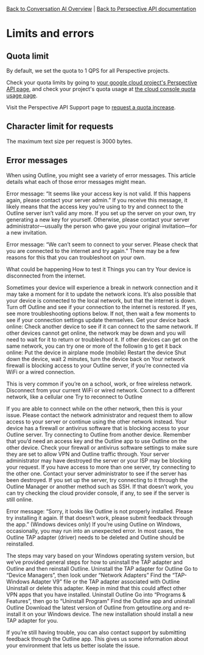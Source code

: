 [Back to Conversation AI Overview](https://conversationai.github.io/) | [Back to Perspective API documentation](https://github.com/conversationai/perspectiveapi/blob/master/README.md)

# Limits and errors

## Quota limit

By default, we set the quota to 1 QPS for all Perspective projects.

Check your quota limits by going to [your google cloud project's Perspective API page](https://console.cloud.google.com/apis/api/commentanalyzer.googleapis.com/quotas), and check your project's quota usage at
[the cloud console quota usage page](https://console.cloud.google.com/iam-admin/quotas).

Visit the Perspective API Support page to [request a quota increase](https://support.perspectiveapi.com/s/request-quota-increase).

## Character limit for requests

The maximum text size per request is 3000 bytes.


## Error messages
When using Outline, you might see a variety of error messages. This article details what each of those error messages might mean. 
 
Error message: “It seems like your access key is not valid. If this happens again, please contact your server admin.”
If you receive this message, it likely means that the access key you’re using to try and connect to the Outline server isn’t valid any more. If you set up the server on your own, try generating a new key for yourself. Otherwise, please contact your server administrator—usually the person who gave you your original invitation—for a new invitation.
 
Error message: “We can’t seem to connect to your server. Please check that you are connected to the internet and try again.”
There may be a few reasons for this that you can troubleshoot on your own.
 
What could be happening
How to test it
Things you can try
Your device is disconnected from the internet.
 
Sometimes your device will experience a break in network connection and it may take a moment for it to update the network icons. It’s also possible that your device is connected to the local network, but that the internet is down.
Turn off Outline and see if your connection to the internet is restored.
If yes, see more troubleshooting options below.
If not, then wait a few moments to see if your connection settings update themselves.
Get your device back online:
Check another device to see if it can connect to the same network. If other devices cannot get online, the network may be down and you will need to wait for it to return or troubleshoot it.
If other devices can get on the same network, you can try one or more of the followin g to get it back online:
Put the device in airplane mode (mobile)
Restart the device
Shut down the device, wait 2 minutes, turn the device back on
Your network firewall is blocking access to your Outline server, if you’re connected via WiFi or a wired connection.
 
This is very common if you’re on a school, work, or free wireless network.
Disconnect from your current WiFi or wired network.
Connect to a different network, like a cellular one
Try to reconnect to Outline
 
If you are able to connect while on the other network, then this is your issue.
Please contact the network administrator and request them to allow access to your server or continue using the other network instead.
Your device has a firewall or antivirus software that is blocking access to your Outline server.
Try connecting to Outline from another device. 
Remember that you’d need an access key and the Outline app to use Outline on the other device.
Check your firewall or antivirus software settings to make sure they are set to allow VPN and Outline traffic through.
Your server administrator may have destroyed the server or your ISP may be blocking your request.
If you have access to more than one server, try connecting to the other one. 
Contact your server administrator to see if the server has been destroyed. If you set up the server, try connecting to it through the Outline Manager or another method such as SSH. If that doesn’t work, you can try checking the cloud provider console, if any, to see if the server is still online.
 
Error message: “Sorry, it looks like Outline is not properly installed. Please try installing it again. If that doesn't work, please submit feedback through the app.” (Windows devices only)
If you’re using Outline on Windows, occasionally, you may run into an unexpected error. In most cases, the Outline TAP adapter (driver) needs to be deleted and Outline should be reinstalled.
 
The steps may vary based on your Windows operating system version, but we’ve provided general steps for how to uninstall the TAP adapter and Outline and then reinstall Outline.
Uninstall the TAP adapter for Outline
Go to “Device Managers”, then look under “Network Adapters”
Find the “TAP-Windows Adapter V9” file or the TAP adapter associated with Outline
Uninstall or delete this adapter. Keep in mind that this could affect other VPN apps that you have installed. 
Uninstall Outline
Go into “Programs & Features”, then go to “Uninstall Program”
Find the Outline app and uninstall Outline
Download the latest version of Outline from getoutline.org and re-install it on your Windows device. The new installation should install a new TAP adapter for you.
 
If you’re still having trouble, you can also contact support by submitting feedback through the Outline app. This gives us some information about your environment that lets us better isolate the issue.


